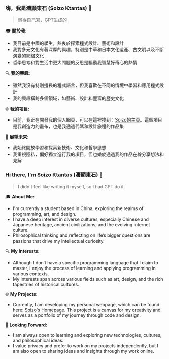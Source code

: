### 嗨，我是灋顯東石 (Soizo Ktantas) 👋
> 懶得自己寫，GPT生成的

🎓 **關於我:**
- 我目前是中國的學生，熱衷於探索程式設計、藝術和設計
- 我對多元文化有著深厚的興趣，特別是中華和日本文化遺產、古文明以及不斷演變的網絡文化
- 哲學思考和對生活中更大問題的反思是驅動我智慧好奇心的熱情

🔍 **我的興趣:**
- 雖然我沒有特別擅長的程式語言，但我喜歡在不同的情境中學習和應用程式設計
- 我的興趣橫跨多個領域，如藝術、設計和豐富的歷史文化

🌐 **我的項目:**
- 目前，我正在開發我的個人網頁，可以在這裡找到：[Soizo的主頁](https://soizo.github.io/)。這個項目是我創造力的畫布，也是我通過代碼和設計旅程的作品集

🤔 **展望未來:**
- 我始終開放學習和探索新技術、文化和哲學思想
- 我重視隱私，偏好獨立進行我的項目，但也樂於通過我的作品在線分享想法和見解

### Hi there, I'm Soizo Ktantas (灋顯東石) 👋
> I didn't feel like writing it myself, so I had GPT do it.

🎓 **About Me:**
- I'm currently a student based in China, exploring the realms of programming, art, and design.
- I have a deep interest in diverse cultures, especially Chinese and Japanese heritage, ancient civilizations, and the evolving internet culture.
- Philosophical thinking and reflecting on life’s bigger questions are passions that drive my intellectual curiosity.

🔍 **My Interests:**
- Although I don’t have a specific programming language that I claim to master, I enjoy the process of learning and applying programming in various contexts.
- My interests span across various fields such as art, design, and the rich tapestries of historical cultures.

🌐 **My Projects:**
- Currently, I am developing my personal webpage, which can be found here: [Soizo's Homepage](https://soizo.github.io/). This project is a canvas for my creativity and serves as a portfolio of my journey through code and design.

🤔 **Looking Forward:**
- I am always open to learning and exploring new technologies, cultures, and philosophical ideas. 
- I value privacy and prefer to work on my projects independently, but I am also open to sharing ideas and insights through my work online.
